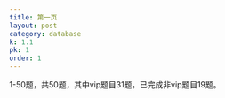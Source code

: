 ```yaml
---
title: 第一页
layout: post
category: database
k: 1.1
pk: 1
order: 1
---
```


1-50题，共50题，其中vip题目31题，已完成非vip题目19题。
